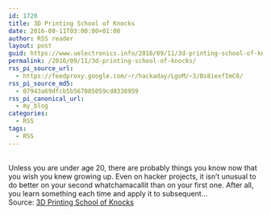 ```yaml
---
id: 1720
title: 3D Printing School of Knocks
date: 2016-09-11T03:00:00+01:00
author: RSS reader
layout: post
guid: https://www.uelectronics.info/2016/09/11/3d-printing-school-of-knocks/
permalink: /2016/09/11/3d-printing-school-of-knocks/
rss_pi_source_url:
  - https://feedproxy.google.com/~r/hackaday/LgoM/~3/Bs8iexfImC8/
rss_pi_source_md5:
  - 07943a69dfcb5b567085059cd0338959
rss_pi_canonical_url:
  - my_blog
categories:
  - RSS
tags:
  - RSS
---
```

&#013;  
Unless you are under age 20, there are probably things you know now that you wish you knew growing up. Even on hacker projects, it isn’t unusual to do better on your second whatchamacallit than on your first one. After all, you learn something each time and apply it to subsequent…&#013;  
Source: <a href="https://feedproxy.google.com/~r/hackaday/LgoM/~3/Bs8iexfImC8/" target="_blank">3D Printing School of Knocks</a>